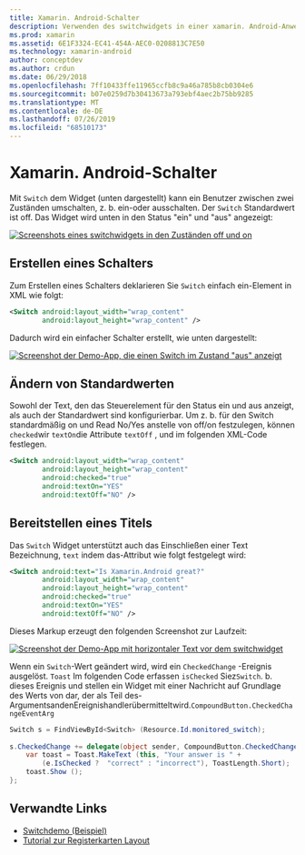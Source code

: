 ```yaml
---
title: Xamarin. Android-Schalter
description: Verwenden des switchwidgets in einer xamarin. Android-Anwendung
ms.prod: xamarin
ms.assetid: 6E1F3324-EC41-454A-AEC0-0208813C7E50
ms.technology: xamarin-android
author: conceptdev
ms.author: crdun
ms.date: 06/29/2018
ms.openlocfilehash: 7ff10433ffe11965ccfb8c9a46a785b8cb0304e6
ms.sourcegitcommit: b07e0259d7b30413673a793ebf4aec2b75bb9285
ms.translationtype: MT
ms.contentlocale: de-DE
ms.lasthandoff: 07/26/2019
ms.locfileid: "68510173"
---
```

# <a name="xamarinandroid-switch"></a>Xamarin. Android-Schalter

Mit `Switch` dem Widget (unten dargestellt) kann ein Benutzer zwischen zwei Zuständen umschalten, z. b. ein-oder ausschalten. Der `Switch` Standardwert ist off. Das Widget wird unten in den Status "ein" und "aus" angezeigt:

[![Screenshots eines switchwidgets in den Zuständen off und on](switch-images/16-switch-onoff.png)](switch-images/16-switch-onoff.png#lightbox)

## <a name="creating-a-switch"></a>Erstellen eines Schalters

Zum Erstellen eines Schalters deklarieren Sie `Switch` einfach ein-Element in XML wie folgt:

```xml
<Switch android:layout_width="wrap_content"
        android:layout_height="wrap_content" />
```

Dadurch wird ein einfacher Schalter erstellt, wie unten dargestellt:

[![Screenshot der Demo-App, die einen Switch im Zustand "aus" anzeigt](switch-images/07-switch.png)](switch-images/07-switch.png#lightbox)

## <a name="changing-default-values"></a>Ändern von Standardwerten

Sowohl der Text, den das Steuerelement für den Status ein und aus anzeigt, als auch der Standardwert sind konfigurierbar. Um z. b. für den Switch standardmäßig on und Read No/Yes anstelle von off/on festzulegen, können `checked`wir `textOn`die Attribute `textOff` , und im folgenden XML-Code festlegen.

```xml
<Switch android:layout_width="wrap_content"
        android:layout_height="wrap_content"
        android:checked="true"
        android:textOn="YES"
        android:textOff="NO" />
```



## <a name="providing-a-title"></a>Bereitstellen eines Titels

Das `Switch` Widget unterstützt auch das Einschließen einer Text Bezeichnung, `text` indem das-Attribut wie folgt festgelegt wird:

```xml
<Switch android:text="Is Xamarin.Android great?"
        android:layout_width="wrap_content"
        android:layout_height="wrap_content"
        android:checked="true"
        android:textOn="YES"
        android:textOff="NO" />
```

Dieses Markup erzeugt den folgenden Screenshot zur Laufzeit:

[![Screenshot der Demo-App mit horizontaler Text vor dem switchwidget](switch-images/08-switch.png)](switch-images/08-switch.png#lightbox)

Wenn ein `Switch`-Wert geändert wird, wird ein `CheckedChange` -Ereignis ausgelöst.
`Toast` Im folgenden Code erfassen `isChecked` Siez`Switch`. b. dieses Ereignis und stellen ein Widget mit einer Nachricht auf Grundlage des Werts von dar, der als Teil des- ArgumentsandenEreignishandlerübermitteltwird.`CompoundButton.CheckedChangeEventArg`

```csharp
Switch s = FindViewById<Switch> (Resource.Id.monitored_switch);
           
s.CheckedChange += delegate(object sender, CompoundButton.CheckedChangeEventArgs e) {
    var toast = Toast.MakeText (this, "Your answer is " +
        (e.IsChecked ?  "correct" : "incorrect"), ToastLength.Short);
    toast.Show ();
};
```


## <a name="related-links"></a>Verwandte Links

- [Switchdemo (Beispiel)](https://developer.xamarin.com/samples/monodroid/SwitchDemo/)
- [Tutorial zur Registerkarten Layout](~/android/user-interface/layouts/tab-layout/index.md)
